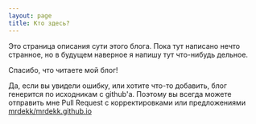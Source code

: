 ```yaml
---
layout: page
title: Кто здесь?
---
```


<p class="message">
  Это страница описания сути этого блога. Пока тут написано нечто странное, но в будущем наверное я напишу тут что-нибудь дельное.
</p>

Спасибо, что читаете мой блог!

Да, если вы увидели ошибку, или хотите что-то добавить, блог генерится по исходникам с github'а. Поэтому вы всегда можете отправить мне Pull Request с корректировками или предложениями [mrdekk/mrdekk.github.io](https://github.com/mrdekk/mrdekk.github.io)
